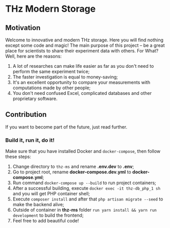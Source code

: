 # THz Modern Storage

## Motivation
Welcome to innovative and modern THz storage. Here you will find nothing except some code and magic!
The main purpose of this project – be a great place for scientists to share their experiment data with others. For What? 
Well, here are the reasons:
1. A lot of researches can make life easier as far as you don't need to perform the same experiment twice;
2. The faster investigation is equal to money-saving;
3. It's an excellent opportunity to compare your measurements with computations made by other people;
4. You don't need confused Excel, complicated databases and other proprietary software.

## Contribution
If you want to become part of the future, just read further.
### Build it, run it, do it!
Make sure that you have installed Docker and `docker-compose`, then follow these steps:
1. Change directory to `thz-ms` and rename **.env.dev** to **.env**;
2. Go to project root, rename **docker-compose.dev.yml** to **docker-compose.yml**;
3. Run command `docker-compose up --build` to run project containers;
4. After a successful building, execute `docker exec -it thz-db_php_1 sh` and you will get PHP container shell;
5. Execute `composer install` and after that `php artisan migrate --seed` to make the backend alive;
6. Outside of container in **thz-ms** folder `run yarn install && yarn run development` to build the frontend;
7. Feel free to add beautiful code!
